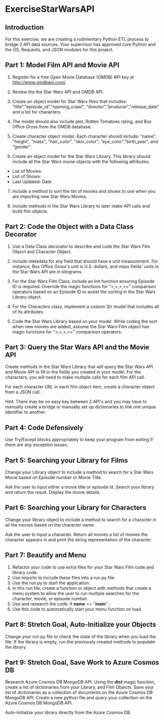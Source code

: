 # ExerciseStarWarsAPI
 
## Introduction
For this exercise, we are creating a rudimentary Python ETL process to bridge 2 API data sources. Your supervisor has approved core Python and the OS, Requests, and JSON modules for this project.

## Part 1: Model Film API and Movie API
1. Register for a free Open Movie Database (OMDB) API key at http://www.omdbapi.com/.

2. Review the the Star Wars API and OMDB API.

3. Create an object model for Star Wars films that includes: "title","episode_id","opening_crawl", "director","producer","release_date" and a list for characters.

4. The model should also include plot, Rotten Tomatoes rating, and Box Office Gross from the OMDB database.

5. Create character object model. Each character should include: "name", "height", "mass", "hair_color", "skin_color", "eye_color","birth_year", and "gender".

6. Create an object model for the Star Wars Library. This library should include all the Star Wars movie objects with the following attributes:

  * List of Movies:
  * List of Shows:
  * Last Updated: Date
7. Include a method to sort the list of movies and shows to use when you are importing new Star Wars Movies.

8. Include methods in the Star Wars Library to later make API calls and build film objects.

## Part 2: Code the Object with a Data Class Decorator
1. Use a Data Class decorator to describe and code the Star Wars Film Object and Character Object.

2. Include metadata for any field that should have a unit measurement. For instance, Box Office Gross's unit is U.S. dollars, and mass fields' units in the Star Wars API are in kilograms.

3. For the Star Wars Film Class, include an Init function ensuring Episode ID is required. Override the magic functions for ">,=,>,>=" comparison operators based on an Episode ID to assist the sorting in the Star Wars Library object.

4. For the Characters class, implement a custom Str model that includes all of its attributes.

5. Code the Star Wars Library based on your model. While coding the sort when new movies are added, assume the Star Wars Film object has magic functions for ">,=,>,>=" comparison operators.
## Part 3: Query the Star Wars API and the Movie API
Create methods in the Star Wars Library that will query the Star Wars API and Movie API to fill in the fields you created in your model. For the characters, you will need to make multiple calls for each film API call.

For each character URL in each film object item, create a character object from a JSON call.

Hint: There may be no easy key between 2 API's and you may have to manually create a bridge or manually set up dictionaries to link one unique identifier to another.

## Part 4: Code Defensively
Use Try/Except blocks appropriately to keep your program from exiting if there are any exception issues.

## Part 5: Searching your Library for Films
Change your Library object to include a method to search for a Star Wars Movie based on Episode number or Movie Title.

Ask the user to input either a movie title or episode id. Search your library and return the result. Display the movie details.

## Part 6: Searching your Library for Characters
Change your library object to include a method to search for a character in all the movies based on the character name.

Ask the user to input a character. Return all movies a list of movies the character appears in and print the string representation of the character.

## Part 7: Beautify and Menu
1. Refactor your code to use extra files for your Star Wars Film code and library code.
2. Use imports to include these files into a run.py file.
3. Use the run.py to start the application.
4. In this run file, create a function or object with methods that create a menu system to allow the user to run multiple searches for the character, movie, or episode number.
5. Use and research the code: if __name__ == "__main__" :
6. Use this code to automatically start your menu function on load.
## Part 8: Stretch Goal, Auto-Initialize your Objects
Change your run.py file to check the state of the library when you load the file. If the library is empty, run the previously created methods to populate the library.

## Part 9: Stretch Goal, Save Work to Azure Cosmos DB
Research Azure Cosmos DB MongoDB API. Using the __dict__ magic function, create a list of dictionaries from your Library, and Film Objects. Save your list of dictionaries as a collection of documents on the Azure Cosmos DB MongoDB API. Create a new python file and query your collection on the Azure Cosmos DB MongoDB API.

Auto-Initialize your library directly from the Azure Cosmos DB.